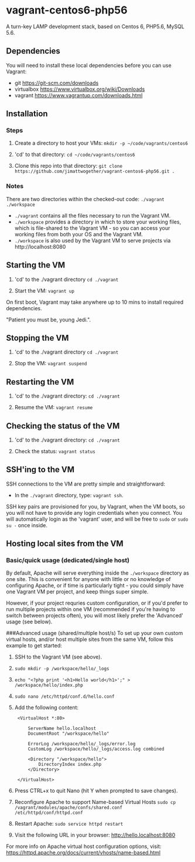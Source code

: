 # vagrant-centos6-php56
A turn-key LAMP development stack, based on Centos 6, PHP5.6, MySQL 5.6.

## Dependencies
You will need to install these local dependencies before you can use Vagrant:
- git https://git-scm.com/downloads
- virtualbox https://www.virtualbox.org/wiki/Downloads
- vagrant https://www.vagrantup.com/downloads.html

## Installation
### Steps
1. Create a directory to host your VMs:
	`mkdir -p ~/code/vagrants/centos6`

2. 'cd' to that directory:
	`cd ~/code/vagrants/centos6`

3. Clone this repo into that directory:
	`git clone https://github.com/jimattwogether/vagrant-centos6-php56.git .`

### Notes
There are two directories within the checked-out code:
  `./vagrant`
  `./workspace`
  
- `./vagrant` contains all the files necessary to run the Vagrant VM.
- `./workspace` provides a directory in which to store your working files, which is file-shared to the Vagrant VM - so you can access your working files from both your OS and the Vagrant VM.
- `./workspace` is also used by the Vagrant VM to serve projects via http://localhost:8080

## Starting the VM
1. 'cd' to the ./vagrant directory
	`cd ./vagrant`

2. Start the VM:
  `vagrant up`

On first boot, Vagrant may take anywhere up to 10 mins to install required dependencies.

"Patient you must be, young Jedi.".

## Stopping the VM
1. 'cd' to the ./vagrant directory
	`cd ./vagrant`

2. Stop the VM:
	`vagrant suspend`

## Restarting the VM
1. 'cd' to the ./vagrant directory:
	`cd ./vagrant`

2. Resume the VM:
	`vagrant resume`

## Checking the status of the VM
1. 'cd' to the ./vagrant directory:
	`cd ./vagrant`

2. Check the status:
	`vagrant status`

## SSH'ing to the VM
SSH connections to the VM are pretty simple and straightforward:

- In the `./vagrant` directory, type: `vagrant ssh`.

SSH key pairs are provisioned for you, by Vagrant, when the VM boots, so you will not have to provide any login credentials when you connect.  You will automatically login as the 'vagrant' user, and will be free to `sudo` or `sudo su -` once inside.

## Hosting local sites from the VM
### Basic/quick usage (dedicated/single host)
By default, Apache will serve everything inside the `./workspace` directory as one site.  This is convenient for anyone with little or no knowledge of configuring Apache, or if time is particularly tight - you could simply have one Vagrant VM per project, and keep things super simple.

However, if your project requries custom configuration, or if you'd prefer to run multiple projects within one VM (recommended if you're having to switch between projects often), you will most likely prefer the 'Advanced' usage (see below).

###Advanced usage (shared/multiple host/s)
To set up your own custom virtual hosts, and/or host multiple sites from the same VM, follow this example to get started:

1. SSH to the Vagrant VM (see above).
2. `sudo mkdir -p /workspace/hello/_logs`
3. `echo "<?php print '<h1>Hello world</h1>';" > /workspace/hello/index.php`
4. `sudo nano /etc/httpd/conf.d/hello.conf`
5. Add the following content:

		<VirtualHost *:80>
			
			ServerName hello.localhost
			DocumentRoot "/workspace/hello"
        
			ErrorLog /workspace/hello/_logs/error.log
			CustomLog /workspace/hello/_logs/access.log combined

			<Directory "/workspace/hello">
				DirectoryIndex index.php
			</Directory>

		</VirtualHost>

6. Press CTRL+x to quit Nano (hit Y when prompted to save changes).
7. Reconfigure Apache to support Name-based Virtual Hosts `sudo cp /vagrant/modules/apache/confs/shared.conf /etc/httpd/conf/httpd.conf`
8. Restart Apache: `sudo service httpd restart`
9. Visit the following URL in your browser: http://hello.localhost:8080

For more info on Apache virtual host configuration options, visit: https://httpd.apache.org/docs/current/vhosts/name-based.html
